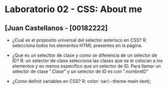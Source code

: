 # Laboratorio 02 - CSS: About me

## [Juan Castellanos - [00182222]

- ¿Cual es el proposito universal del selector asterisco en CSS? R: selecciona todos los elementos HTML presentes en la página.

- ¿Que es un selecttor de clase y como se diferencia de un selector de ID? R: un selector de clase selecciona las clases que se le colocan a los elementos y es menos especifico que un selector de ID. Para llamar un selector de clase ".Clase" y un selector de ID es con ".nombreID"

- ¿Como definit variables en CSS? R: color: var(--theme-main-text);
